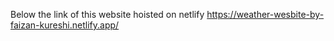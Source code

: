 Below the link of this website hoisted on netlify
https://weather-wesbite-by-faizan-kureshi.netlify.app/